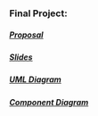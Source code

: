 ### Final Project: 

##### [Proposal](https://docs.google.com/document/d/1_cOdpsapjL2MFPJBruEFS1UZcgROX09kh_7lVnRKkcM) 
##### [Slides](https://docs.google.com/presentation/d/1b1AOEruqTd6v2tlo9Rf_l1Vp4-bhrMAkCPgUiQGK2RQ/edit?usp=sharing)
##### [UML Diagram](https://drive.google.com/file/d/1B0mZQPkgkQBb0jKy3yRdFrIKAAtb3BsB/view?usp=sharing)
##### [Component Diagram](https://drive.google.com/file/d/1ofqa-VoUdM5LdhLx9_V67jHERJkMCiIz/view?usp=sharing)